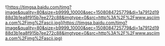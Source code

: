 ![https://timgsa.baidu.com/timg?image&quality=80&size=b9999_10000&sec=1508084725779&di=1a7912d1988d3b1ea8f915b7ee272c88&imgtype=0&src=http%3A%2F%2Fwww.asciima.com%2Fimg%2Fascii.jpg](https://timgsa.baidu.com/timg?image&quality=80&size=b9999_10000&sec=1508084725779&di=1a7912d1988d3b1ea8f915b7ee272c88&imgtype=0&src=http%3A%2F%2Fwww.asciima.com%2Fimg%2Fascii.jpg)